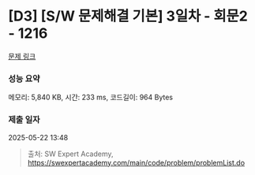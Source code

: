 # [D3] [S/W 문제해결 기본] 3일차 - 회문2 - 1216 

[문제 링크](https://swexpertacademy.com/main/code/problem/problemDetail.do?contestProbId=AV14Rq5aABUCFAYi) 

### 성능 요약

메모리: 5,840 KB, 시간: 233 ms, 코드길이: 964 Bytes

### 제출 일자

2025-05-22 13:48



> 출처: SW Expert Academy, https://swexpertacademy.com/main/code/problem/problemList.do